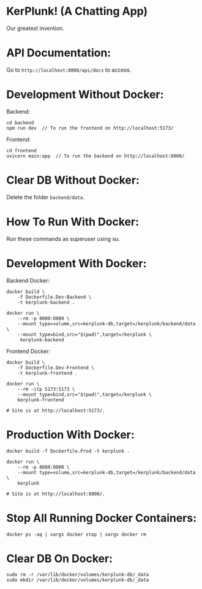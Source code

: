 # KerPlunk! (A Chatting App)  
Our greatest invention.

# API Documentation:
Go to ```http://localhost:8000/api/docs``` to access.

# Development Without Docker:

Backend: 
```
cd backend
npm run dev  // To run the frontend on http://localhost:5173/
```
Frontend:
```
cd frontend
uvicorn main:app  // To run the backend on http://localhost:8000/
```

# Clear DB Without Docker:
Delete the folder ```backend/data```.

# How To Run With Docker:
Run these commands as superuser using su.

# Development With Docker:

Backend Docker: 
```
docker build \
    -f Dockerfile.Dev-Backend \
    -t kerplunk-backend .

docker run \
    --rm -p 8000:8000 \
    --mount type=volume,src=kerplunk-db,target=/kerplunk/backend/data \
    --mount type=bind,src="$(pwd)",target=/kerplunk \
     kerplunk-backend
```

Frontend Docker: 
```
docker build \
    -f Dockerfile.Dev-Frontend \
    -t kerplunk-frontend .

docker run \
    --rm -itp 5173:5173 \
    --mount type=bind,src="$(pwd)",target=/kerplunk \
    kerplunk-frontend

# Site is at http://localhost:5173/.
```

# Production With Docker:
```
docker build -f Dockerfile.Prod -t kerplunk .

docker run \
    --rm -p 8000:8000 \
    --mount type=volume,src=kerplunk-db,target=/kerplunk/backend/data \
    kerplunk

# Site is at http://localhost:8000/.
```

# Stop All Running Docker Containers:
```
docker ps -aq | xargs docker stop | xargs docker rm
```

# Clear DB On Docker:
```
sudo rm -r /var/lib/docker/volumes/kerplunk-db/_data
sudo mkdir /var/lib/docker/volumes/kerplunk-db/_data
```

